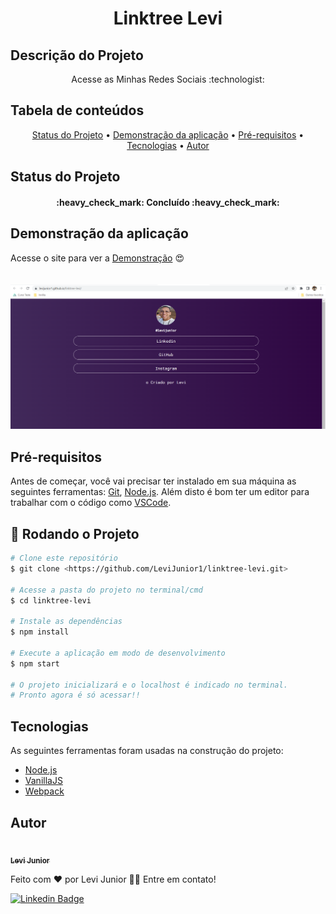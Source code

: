 <h1 align="center"> Linktree Levi </h1>

## Descrição do Projeto
<p align="center">Acesse as Minhas Redes Sociais :technologist:</p>

## Tabela de conteúdos
<p align="center">
 <a href="#status-do-projeto">Status do Projeto</a> • 
 <a href="#demonstração-da-aplicação">Demonstração da aplicação</a> •
 <a href="#pré-requisitos">Pré-requisitos</a> •
 <a href="#tecnologias">Tecnologias</a> • 
 <a href="#autor">Autor</a>
</p>

## Status do Projeto
<h4 align="center"> 
 :heavy_check_mark: Concluído :heavy_check_mark:
</h4>

## Demonstração da aplicação
Acesse o site para ver a <a href=https://levijunior1.github.io/linktree-levi/ target="_blank">Demonstração</a> :heart_eyes:
<br><br><br>
![](https://github.com/LeviJunior1/linktree-levi/blob/master/images-gh/linktree-levi.png?raw=true)


## Pré-requisitos

Antes de começar, você vai precisar ter instalado em sua máquina as seguintes ferramentas:
[Git](https://git-scm.com), [Node.js](https://nodejs.org/en/).
Além disto é bom ter um editor para trabalhar com o código como [VSCode](https://code.visualstudio.com/).

## :game_die: Rodando o Projeto

```bash
# Clone este repositório
$ git clone <https://github.com/LeviJunior1/linktree-levi.git>

# Acesse a pasta do projeto no terminal/cmd
$ cd linktree-levi

# Instale as dependências
$ npm install

# Execute a aplicação em modo de desenvolvimento
$ npm start

# O projeto inicializará e o localhost é indicado no terminal.
# Pronto agora é só acessar!!
```

## Tecnologias

As seguintes ferramentas foram usadas na construção do projeto:

- [Node.js](https://nodejs.org/en/)
- [VanillaJS](http://vanilla-js.com/)
- [Webpack](https://webpack.js.org/)

## Autor

<a href="">
 <img style="border-radius: 50%;" src="https://avatars.githubusercontent.com/u/31253159?v=4" width="100px;" alt=""/>
 <br />
 <sub><b>Levi Junior</b></sub></a>

Feito com ❤️ por Levi Junior 👋🏽 Entre em contato!

[![Linkedin Badge](https://img.shields.io/badge/-Levi-blue?style=flat-square&logo=Linkedin&logoColor=white&link=https://www.linkedin.com/in/levi-junior-130719130/)](https://www.linkedin.com/in/levi-junior-130719130/) 
